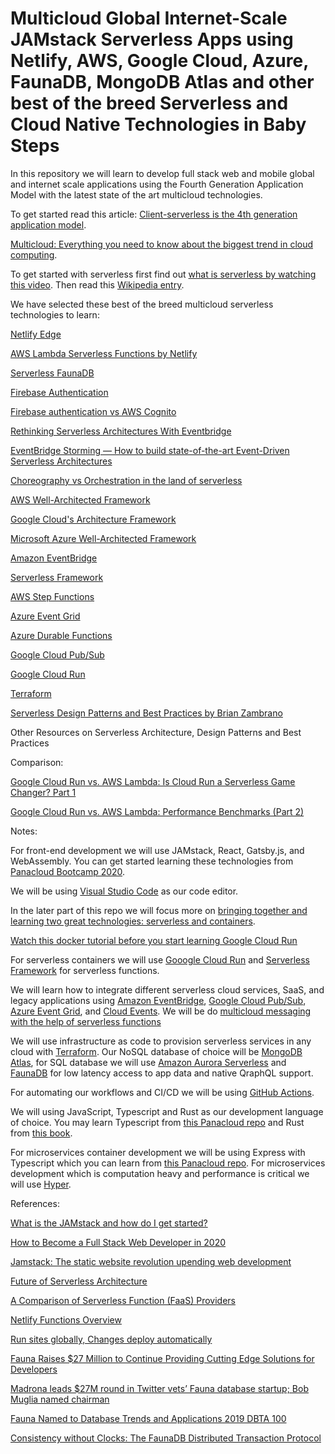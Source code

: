 # Multicloud Global Internet-Scale JAMstack Serverless Apps using Netlify, AWS, Google Cloud, Azure, FaunaDB, MongoDB Atlas and other best of the breed Serverless and Cloud Native Technologies in Baby Steps

In this repository we will learn to develop full stack web and mobile global and internet scale applications using the Fourth Generation Application Model with the latest state of the art multicloud technologies. 

To get started read this article: [Client-serverless is the 4th generation application model](https://www.infoworld.com/article/3564264/client-serverless-is-the-4th-generation-application-model.html).


[Multicloud: Everything you need to know about the biggest trend in cloud computing](https://www.zdnet.com/article/multicloud-everything-you-need-to-know-about-the-biggest-trend-in-cloud-computing/).

To get started with serverless first find out [what is serverless by watching this video](https://www.youtube.com/watch?v=MkD53Uuz4Rk). Then read this [Wikipedia entry](https://en.wikipedia.org/wiki/Serverless_computing). 

We have selected these best of the breed multicloud serverless technologies to learn:

[Netlify Edge](https://www.netlify.com/products/edge/)

[AWS Lambda Serverless Functions by Netlify](https://www.netlify.com/products/functions/)

[Serverless FaunaDB](https://fauna.com/)

[Firebase Authentication](https://firebase.google.com/docs/auth)

[Firebase authentication vs AWS Cognito](https://stackoverflow.com/questions/40649605/firebase-authentication-vs-aws-cognito)

[Rethinking Serverless Architectures With Eventbridge](https://blog.thundra.io/rethinking-serverless-architectures-with-eventbridge)

[EventBridge Storming — How to build state-of-the-art Event-Driven Serverless Architectures](https://medium.com/serverless-transformation/eventbridge-storming-how-to-build-state-of-the-art-event-driven-serverless-architectures-e07270d4dee)

[Choreography vs Orchestration in the land of serverless](https://theburningmonk.com/2020/08/choreography-vs-orchestration-in-the-land-of-serverless/)

[AWS Well-Architected Framework](http://d0.awsstatic.com/whitepapers/architecture/AWS_Well-Architected_Framework.pdf)

[Google Cloud's Architecture Framework](https://cloud.google.com/architecture/framework)

[Microsoft Azure Well-Architected Framework](https://docs.microsoft.com/en-us/azure/architecture/framework/)

[Amazon EventBridge](https://aws.amazon.com/eventbridge/)

[Serverless Framework](https://www.serverless.com/)

[AWS Step Functions](https://aws.amazon.com/step-functions/)

[Azure Event Grid](https://azure.microsoft.com/en-us/services/event-grid/)

[Azure Durable Functions](https://docs.microsoft.com/en-us/azure/azure-functions/durable/durable-functions-overview?tabs=csharp)

[Google Cloud Pub/Sub](https://cloud.google.com/pubsub)

[Google Cloud Run](https://cloud.google.com/run)

[Terraform](https://www.terraform.io/)

[Serverless Design Patterns and Best Practices by Brian Zambrano](https://www.amazon.com/Serverless-Design-Patterns-Best-Practices/dp/178862064X/ref=sr_1_1)

Other Resources on Serverless Architecture, Design Patterns and Best Practices 

Comparison:

[Google Cloud Run vs. AWS Lambda: Is Cloud Run a Serverless Game Changer? Part 1](https://iamondemand.com/blog/google-cloud-run-vs-aws-lambda-is-cloud-run-a-serverless-game-changer-part-1/)

[Google Cloud Run vs. AWS Lambda: Performance Benchmarks (Part 2)](https://iamondemand.com/blog/google-cloud-run-vs-aws-lambda-performance-benchmarks-part-2/)


Notes:

For front-end development we will use JAMstack, React, Gatsby.js, and WebAssembly. You can get started learning these technologies from [Panacloud Bootcamp 2020](https://panacloud.github.io/bootcamp-2020/).

We will be using [Visual Studio Code](https://code.visualstudio.com/) as our code editor.

In the later part of this repo we will focus more on [bringing together and learning two great technologies: serverless and containers](https://techcrunch.com/2019/05/23/serverless-and-containers-two-great-technologies-that-work-great-together/).

[Watch this docker tutorial before you start learning Google Cloud Run](https://www.youtube.com/watch?v=fqMOX6JJhGo)

For serverless containers we will use [Gooogle Cloud Run](https://cloud.google.com/run) and [Serverless Framework](https://www.serverless.com/) for serverless functions.


We will learn how to integrate different serverless cloud services, SaaS, and legacy applications using [Amazon EventBridge](https://aws.amazon.com/eventbridge/), [Google Cloud Pub/Sub](https://cloud.google.com/pubsub), [Azure Event Grid](https://azure.microsoft.com/en-us/services/event-grid/), and [Cloud Events](https://cloudevents.io/). We will be do [multicloud messaging with the help of serverless functions](https://www.youtube.com/watch?v=GY0cHfDhpF4)

We will use infrastructure as code to provision serverless services in any cloud with [Terraform](https://www.terraform.io/). Our NoSQL database of choice will be [MongoDB Atlas](https://www.mongodb.com/cloud/atlas), for SQL database we will use [Amazon Aurora Serverless](https://aws.amazon.com/rds/aurora/serverless/) and [FaunaDB](https://fauna.com/) for low latency access to app data and native QraphQL support.


For automating our workflows and CI/CD we will be using [GitHub Actions](https://github.com/features/actions).

We will using JavaScript, Typescript and Rust as our development language of choice. You may learn Typescript from [this Panacloud repo](https://github.com/panacloud/learn-typescript) and Rust from [this book](https://doc.rust-lang.org/book/).

For microservices container development we will be using Express with Typescript which you can learn from [this Panacloud repo](https://github.com/panacloud/learn-typed-express). For microservices development which is computation heavy and performance is critical we will use [Hyper](https://github.com/hyperium/hyper).



References:

[What is the JAMstack and how do I get started?](https://www.freecodecamp.org/news/what-is-the-jamstack-and-how-do-i-host-my-website-on-it/)

[How to Become a Full Stack Web Developer in 2020](https://www.freecodecamp.org/news/how-to-become-a-full-stack-web-developer-in-2020/)

[Jamstack: The static website revolution upending web development](https://www.infoworld.com/article/3563829/jamstack-the-static-website-revolution-upending-web-development.html)

[Future of Serverless Architecture](https://www.infoq.com/news/2020/07/future-serverless-architecture/)

[A Comparison of Serverless Function (FaaS) Providers](https://fauna.com/blog/comparison-faas-providers)

[Netlify Functions Overview](https://docs.netlify.com/functions/overview/#manage-your-serverless-functions)

[Run sites globally, Changes deploy automatically](https://www.netlify.com/products/)

[Fauna Raises $27 Million to Continue Providing Cutting Edge Solutions for Developers](https://www.dbta.com/Editorial/News-Flashes/Fauna-Raises-27-Million-to-Continue-Providing-Cutting-Edge-Solutions-for-Developers-141679.aspx)

[Madrona leads $27M round in Twitter vets’ Fauna database startup; Bob Muglia named chairman](https://www.geekwire.com/2020/madrona-leads-27m-round-twitter-vets-fauna-database-startup-bob-muglia-named-chairman/)

[Fauna Named to Database Trends and Applications 2019 DBTA 100](https://www.businesswire.com/news/home/20190612005222/en/Fauna-Named-Database-Trends-Applications-2019-DBTA/)

[Consistency without Clocks: The FaunaDB Distributed Transaction Protocol](https://fauna.com/blog/consistency-without-clocks-faunadb-transaction-protocol)


